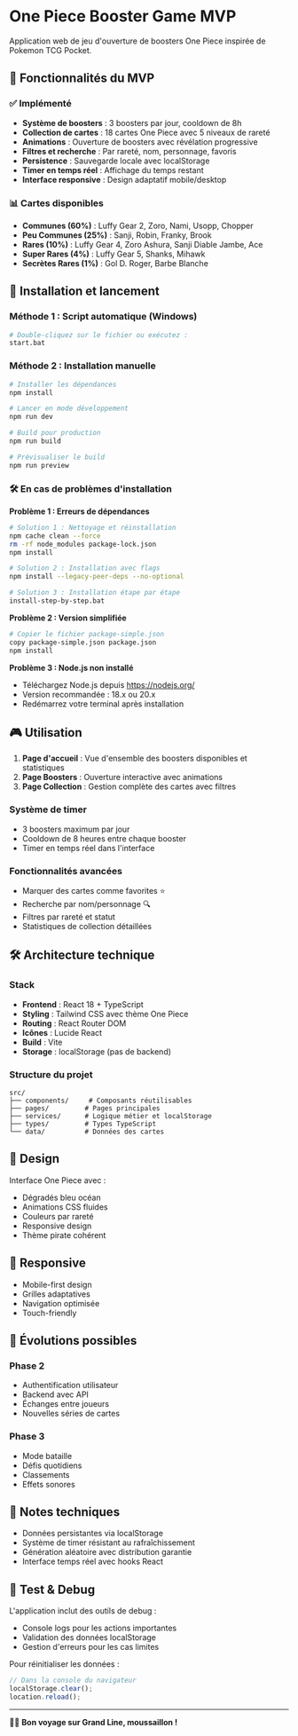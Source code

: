 # One Piece Booster Game MVP

Application web de jeu d'ouverture de boosters One Piece inspirée de Pokemon TCG Pocket.

## 🎯 Fonctionnalités du MVP

### ✅ Implémenté
- **Système de boosters** : 3 boosters par jour, cooldown de 8h
- **Collection de cartes** : 18 cartes One Piece avec 5 niveaux de rareté
- **Animations** : Ouverture de boosters avec révélation progressive
- **Filtres et recherche** : Par rareté, nom, personnage, favoris
- **Persistence** : Sauvegarde locale avec localStorage
- **Timer en temps réel** : Affichage du temps restant
- **Interface responsive** : Design adaptatif mobile/desktop

### 📊 Cartes disponibles
- **Communes (60%)** : Luffy Gear 2, Zoro, Nami, Usopp, Chopper
- **Peu Communes (25%)** : Sanji, Robin, Franky, Brook
- **Rares (10%)** : Luffy Gear 4, Zoro Ashura, Sanji Diable Jambe, Ace
- **Super Rares (4%)** : Luffy Gear 5, Shanks, Mihawk
- **Secrètes Rares (1%)** : Gol D. Roger, Barbe Blanche

## 🚀 Installation et lancement

### Méthode 1 : Script automatique (Windows)
```bash
# Double-cliquez sur le fichier ou exécutez :
start.bat
```

### Méthode 2 : Installation manuelle
```bash
# Installer les dépendances
npm install

# Lancer en mode développement
npm run dev

# Build pour production
npm run build

# Prévisualiser le build
npm run preview
```

### 🛠 En cas de problèmes d'installation

**Problème 1 : Erreurs de dépendances**
```bash
# Solution 1 : Nettoyage et réinstallation
npm cache clean --force
rm -rf node_modules package-lock.json
npm install

# Solution 2 : Installation avec flags
npm install --legacy-peer-deps --no-optional

# Solution 3 : Installation étape par étape
install-step-by-step.bat
```

**Problème 2 : Version simplifiée**
```bash
# Copier le fichier package-simple.json
copy package-simple.json package.json
npm install
```

**Problème 3 : Node.js non installé**
- Téléchargez Node.js depuis https://nodejs.org/
- Version recommandée : 18.x ou 20.x
- Redémarrez votre terminal après installation

## 🎮 Utilisation

1. **Page d'accueil** : Vue d'ensemble des boosters disponibles et statistiques
2. **Page Boosters** : Ouverture interactive avec animations
3. **Page Collection** : Gestion complète des cartes avec filtres

### Système de timer
- 3 boosters maximum par jour
- Cooldown de 8 heures entre chaque booster
- Timer en temps réel dans l'interface

### Fonctionnalités avancées
- Marquer des cartes comme favorites ⭐
- Recherche par nom/personnage 🔍
- Filtres par rareté et statut
- Statistiques de collection détaillées

## 🛠 Architecture technique

### Stack
- **Frontend** : React 18 + TypeScript
- **Styling** : Tailwind CSS avec thème One Piece
- **Routing** : React Router DOM
- **Icônes** : Lucide React
- **Build** : Vite
- **Storage** : localStorage (pas de backend)

### Structure du projet
```
src/
├── components/     # Composants réutilisables
├── pages/         # Pages principales
├── services/      # Logique métier et localStorage
├── types/         # Types TypeScript
└── data/          # Données des cartes
```

## 🎨 Design

Interface One Piece avec :
- Dégradés bleu océan
- Animations CSS fluides
- Couleurs par rareté
- Responsive design
- Thème pirate cohérent

## 📱 Responsive

- Mobile-first design
- Grilles adaptatives
- Navigation optimisée
- Touch-friendly

## 🔄 Évolutions possibles

### Phase 2
- Authentification utilisateur
- Backend avec API
- Échanges entre joueurs
- Nouvelles séries de cartes

### Phase 3
- Mode bataille
- Défis quotidiens
- Classements
- Effets sonores

## 📝 Notes techniques

- Données persistantes via localStorage
- Système de timer résistant au rafraîchissement
- Génération aléatoire avec distribution garantie
- Interface temps réel avec hooks React

## 🐛 Test & Debug

L'application inclut des outils de debug :
- Console logs pour les actions importantes
- Validation des données localStorage
- Gestion d'erreurs pour les cas limites

Pour réinitialiser les données :
```javascript
// Dans la console du navigateur
localStorage.clear();
location.reload();
```

---

🏴‍☠️ **Bon voyage sur Grand Line, moussaillon !**